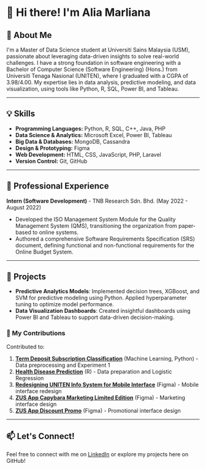 # 👋 Hi there! I'm Alia Marliana

## 🚀 About Me
I'm a Master of Data Science student at Universiti Sains Malaysia (USM), passionate about leveraging data-driven insights to solve real-world challenges. I have a strong foundation in software engineering with a Bachelor of Computer Science (Software Engineering) (Hons.) from Universiti Tenaga Nasional (UNITEN), where I graduated with a CGPA of 3.98/4.00. My expertise lies in data analysis, predictive modeling, and data visualization, using tools like Python, R, SQL, Power BI, and Tableau.

---

## 💡 Skills
- **Programming Languages:** Python, R, SQL, C++, Java, PHP
- **Data Science & Analytics:** Microsoft Excel, Power BI, Tableau
- **Big Data & Databases:** MongoDB, Cassandra
- **Design & Prototyping:** Figma
- **Web Development:** HTML, CSS, JavaScript, PHP, Laravel
- **Version Control:** Git, GitHub
---

## 💼 Professional Experience
**Intern (Software Development)** - TNB Research Sdn. Bhd. (May 2022 - August 2022)
- Developed the ISO Management System Module for the Quality Management System (QMS), transitioning the organization from paper-based to online systems.
- Authored a comprehensive Software Requirements Specification (SRS) document, defining functional and non-functional requirements for the Online Budget System.
---

## 📝 Projects
- **Predictive Analytics Models**: Implemented decision trees, XGBoost, and SVM for predictive modeling using Python. Applied hyperparameter tuning to optimize model performance.
- **Data Visualization Dashboards**: Created insightful dashboards using Power BI and Tableau to support data-driven decision-making.

### 💪 My Contributions
Contributed to:
1. **[Term Deposit Subscription Classification](https://github.com/j9988/Term-Deposit-Subscription-Classification)** (Machine Learning, Python) - Data preprocessing and Experiment 1
2. **[Health Disease Prediction](https://github.com/j9988/Health_Disease_Prediction)** (R) - Data preparation and Logistic Regression
3. **[Redesigning UNITEN Info System for Mobile Interface](https://www.figma.com/proto/ah6MeSWSfxYI6rYGk45HeE/UNITEN-INFO?node-id=30-2989&starting-point-node-id=71%3A332&t=CP793TFENRa0748a-1)** (Figma) - Mobile interface redesign
4. **[ZUS App Capybara Marketing Limited Edition](https://www.figma.com/proto/4pwzbWguHpAwKEzVPxjtdm/Group-Project?node-id=5-3&t=fx2IIy6IQ9bJWtKi-1)** (Figma) - Marketing interface design
5. **[ZUS App Discount Promo](https://www.figma.com/proto/4pwzbWguHpAwKEzVPxjtdm/Group-Project?node-id=135-1059&starting-point-node-id=135%3A1059&t=Aezrb1RGj2xik8Ie-1)** (Figma) - Promotional interface design
---

## 📫 Let's Connect!
Feel free to connect with me on [LinkedIn](https://www.linkedin.com/in/alia-marliana-shaiful-bahari/) or explore my projects here on GitHub!

